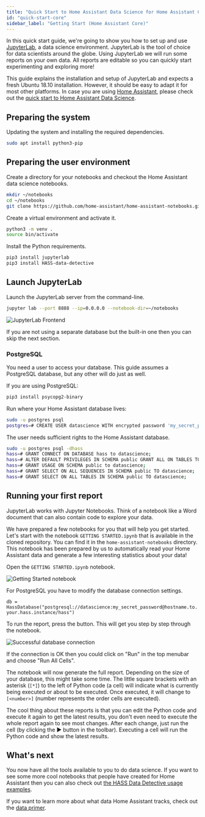 ```yaml
---
title: "Quick Start to Home Assistant Data Science for Home Assistant Core users"
id: "quick-start-core"
sidebar_label: "Getting Start (Home Assistant Core)"
---
```


In this quick start guide, we're going to show you how to set up and use [JupyterLab](https://jupyterlab.readthedocs.io/en/stable/), a data science environment. JupyterLab is the tool of choice for data scientists around the globe. Using JupyterLab we will run some reports on your own data. All reports are editable so you can quickly start experimenting and exploring more!

This guide explains the installation and setup of JupyterLab and expects a fresh Ubuntu 18.10 installation. However, it should be easy to adapt it for most other platforms. In case you are using [Home Assistant](https://www.home-assistant.io/getting-started/), please check out the [quick start to Home Assistant Data Science](quick_start_index.md).

## Preparing the system

Updating the system and installing the required dependencies.

```bash
sudo apt install python3-pip
```

## Preparing the user environment

Create a directory for your notebooks and checkout the Home Assistant data science notebooks.

```bash
mkdir ~/notebooks
cd ~/notebooks
git clone https://github.com/home-assistant/home-assistant-notebooks.git
```

Create a virtual environment and activate it.

```bash
python3 -m venv .
source bin/activate
```

Install the Python requirements.

```bash
pip3 install jupyterlab
pip3 install HASS-data-detective
```

## Launch JupyterLab

Launch the JupyterLab server from the command-line.

```bash
jupyter lab --port 8888 --ip=0.0.0.0 --notebook-dir=~/notebooks
```

<img
  src='/img/getting-started/initial-view.png'
  alt='JupyterLab Frontend'
/>

If you are not using a separate database but the built-in one then you can skip the next section.

### PostgreSQL

You need a user to access your database. This guide assumes a PostgreSQL database, but any other will do just as well.

If you are using PostgreSQL:

```bash
pip3 install psycopg2-binary
```

Run where your Home Assistant database lives:

```bash
sudo -u postgres psql
postgres=# CREATE USER datascience WITH encrypted password 'my_secret_password';
```

The user needs sufficient rights to the Home Assistant database.

```bash
sudo -u postgres psql -dhass
hass=# GRANT CONNECT ON DATABASE hass to datascience;
hass=# ALTER DEFAULT PRIVILEGES IN SCHEMA public GRANT ALL ON TABLES TO datascience;
hass=# GRANT USAGE ON SCHEMA public to datascience;
hass=# GRANT SELECT ON ALL SEQUENCES IN SCHEMA public TO datascience;
hass=# GRANT SELECT ON ALL TABLES IN SCHEMA public TO datascience;
```

## Running your first report

JupyterLab works with Jupyter Notebooks. Think of a notebook like a Word document that can also contain code to explore your data.

We have prepared a few notebooks for you that will help you get started. Let's start with the notebook `GETTING STARTED.ipynb` that is available in the cloned repository. You can find it in the `home-assistant-notebooks` directory. This notebook has been prepared by us to automatically read your Home Assistant data and generate a few interesting statistics about your data!

Open the `GETTING STARTED.ipynb` notebook.

<img
  src='/img/getting-started/getting-started-notebook.png'
  alt='Getting Started notebook'
/>

For PostgreSQL you have to modify the database connection settings.

`db = HassDatabase("postgresql://datascience:my_secret_password@hostname.to.your.hass.instance/hass")`

To run the report, press the  button. This will get you step by step through the notebook.

<img
  src='/img/getting-started/database-connection.png'
  alt='Successful database connection'
/>

If the connection is OK then you could click on "Run" in the top menubar and choose "Run All Cells".

The notebook will now generate the full report. Depending on the size of your database, this might take some time. The little square brackets with an asterisk (`[*]`) to the left of Python code (a cell) will indicate what is currently being executed or about to be executed. Once executed, it will change to `[<number>]` (number represents the order cells are executed).

The cool thing about these reports is that you can edit the Python code and execute it again to get the latest results, you don't even need to execute the whole report again to see most changes. After each change, just run the cell (by clicking the ▶️ button in the toolbar). Executing a cell will run the Python code and show the latest results.

## What's next

You now have all the tools available to you to do data science. If you want to see some more cool notebooks that people have created for Home Assistant then you can also check out [the HASS Data Detective usage examples](https://github.com/robmarkcole/HASS-data-detective#simple-query).

If you want to learn more about what data Home Assistant tracks, check out the [data primer](data_index.md).
